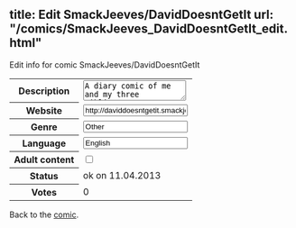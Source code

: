 title: Edit SmackJeeves/DavidDoesntGetIt
url: "/comics/SmackJeeves_DavidDoesntGetIt_edit.html"
---
Edit info for comic SmackJeeves/DavidDoesntGetIt

<form name="comic" action="http://gaepostmail.appengine.com/comic" name="post">
<table class="comicinfo">
<tr>
<th>Description</th><td><textarea name="description">A diary comic of me and my three siblings.</textarea></td>
</tr>
<tr>
<th>Website</th><td><input type="text" name="url" value="http://daviddoesntgetit.smackjeeves.com/comics/"/></td>
</tr>
<tr>
<th>Genre</th><td><input type="text" name="genre" value="Other"/></td>
</tr>
<tr>
<th>Language</th><td><input type="text" name="language" value="English"/></td>
</tr>
<tr>
<th>Adult content</th><td><input type="checkbox" name="adult" value="adult" /></td>
</tr>
<tr>
<th>Status</th><td>ok on 11.04.2013</td>
</tr>
<tr>
<th>Votes</th><td>0</div></td>
</tr>
</table>
</form>

Back to the [comic](/comics/SmackJeeves_DavidDoesntGetIt.html).
